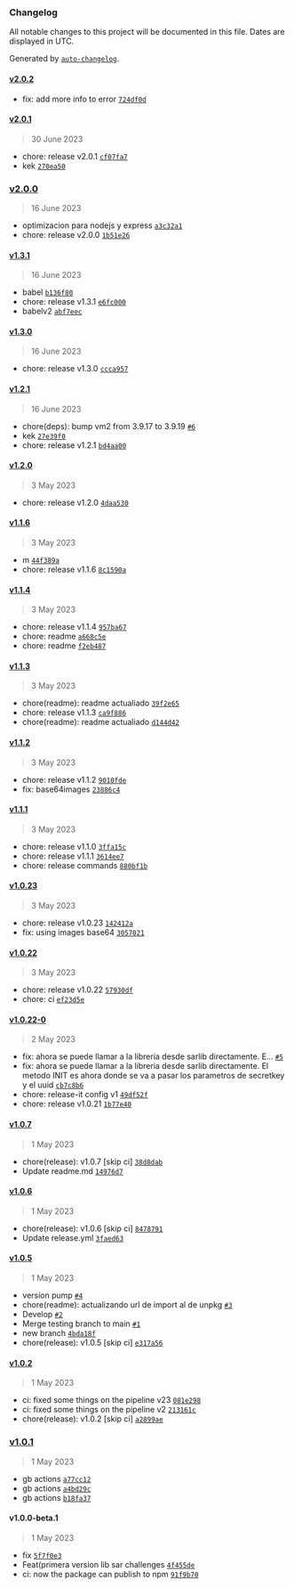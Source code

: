 ### Changelog

All notable changes to this project will be documented in this file. Dates are displayed in UTC.

Generated by [`auto-changelog`](https://github.com/CookPete/auto-changelog).

#### [v2.0.2](https://github.com/AccentioStudios/quinientas_historias_challenge_sar_lib/compare/v2.0.1...v2.0.2)

- fix: add more info to error [`724df0d`](https://github.com/AccentioStudios/quinientas_historias_challenge_sar_lib/commit/724df0d01d83d107b041eddf650625e7b1b060bf)

#### [v2.0.1](https://github.com/AccentioStudios/quinientas_historias_challenge_sar_lib/compare/v2.0.0...v2.0.1)

> 30 June 2023

- chore: release v2.0.1 [`cf07fa7`](https://github.com/AccentioStudios/quinientas_historias_challenge_sar_lib/commit/cf07fa7d7cb079f238a6b5dc6ba2a3f4c6567ae8)
- kek [`270ea50`](https://github.com/AccentioStudios/quinientas_historias_challenge_sar_lib/commit/270ea503fafe46b442538dfc868dfe7c4190c189)

### [v2.0.0](https://github.com/AccentioStudios/quinientas_historias_challenge_sar_lib/compare/v1.3.1...v2.0.0)

> 16 June 2023

- optimizacion para nodejs y express [`a3c32a1`](https://github.com/AccentioStudios/quinientas_historias_challenge_sar_lib/commit/a3c32a10646033696886c0d13d19e68295c745b7)
- chore: release v2.0.0 [`1b51e26`](https://github.com/AccentioStudios/quinientas_historias_challenge_sar_lib/commit/1b51e26da1740ef589898b31bf2ed55ec961e156)

#### [v1.3.1](https://github.com/AccentioStudios/quinientas_historias_challenge_sar_lib/compare/v1.3.0...v1.3.1)

> 16 June 2023

- babel [`b136f80`](https://github.com/AccentioStudios/quinientas_historias_challenge_sar_lib/commit/b136f80cd277a217e0b9e2c9503f7246399a37b2)
- chore: release v1.3.1 [`e6fc000`](https://github.com/AccentioStudios/quinientas_historias_challenge_sar_lib/commit/e6fc0007506d68668226af955990ac773cf386a7)
- babelv2 [`abf7eec`](https://github.com/AccentioStudios/quinientas_historias_challenge_sar_lib/commit/abf7eecc29b84ff1114e94087bc5f45331e13cec)

#### [v1.3.0](https://github.com/AccentioStudios/quinientas_historias_challenge_sar_lib/compare/v1.2.1...v1.3.0)

> 16 June 2023

- chore: release v1.3.0 [`ccca957`](https://github.com/AccentioStudios/quinientas_historias_challenge_sar_lib/commit/ccca957b8d79d409b7bd098ac4d0b2399716dd59)

#### [v1.2.1](https://github.com/AccentioStudios/quinientas_historias_challenge_sar_lib/compare/v1.2.0...v1.2.1)

> 16 June 2023

- chore(deps): bump vm2 from 3.9.17 to 3.9.19 [`#6`](https://github.com/AccentioStudios/quinientas_historias_challenge_sar_lib/pull/6)
- kek [`27e39f0`](https://github.com/AccentioStudios/quinientas_historias_challenge_sar_lib/commit/27e39f0b48a67307f567af0efb62aa19b0dbdcc4)
- chore: release v1.2.1 [`bd4aa00`](https://github.com/AccentioStudios/quinientas_historias_challenge_sar_lib/commit/bd4aa00d386034ca5560181bf9816be0ecd915f5)

#### [v1.2.0](https://github.com/AccentioStudios/quinientas_historias_challenge_sar_lib/compare/v1.1.6...v1.2.0)

> 3 May 2023

- chore: release v1.2.0 [`4daa530`](https://github.com/AccentioStudios/quinientas_historias_challenge_sar_lib/commit/4daa530958892dbb816501b0a6487af240fb62b7)

#### [v1.1.6](https://github.com/AccentioStudios/quinientas_historias_challenge_sar_lib/compare/v1.1.4...v1.1.6)

> 3 May 2023

- m [`44f389a`](https://github.com/AccentioStudios/quinientas_historias_challenge_sar_lib/commit/44f389a64632b74bf3cc1028ec600127cae2567b)
- chore: release v1.1.6 [`8c1590a`](https://github.com/AccentioStudios/quinientas_historias_challenge_sar_lib/commit/8c1590a767b25bdc89c7c084cd8ae7bc87546c94)

#### [v1.1.4](https://github.com/AccentioStudios/quinientas_historias_challenge_sar_lib/compare/v1.1.3...v1.1.4)

> 3 May 2023

- chore: release v1.1.4 [`957ba67`](https://github.com/AccentioStudios/quinientas_historias_challenge_sar_lib/commit/957ba676ceed1aa0cfecb44e4cd0c24e22cbf4f0)
- chore: readme [`a668c5e`](https://github.com/AccentioStudios/quinientas_historias_challenge_sar_lib/commit/a668c5e394d1f687bce43b9b050df1767fe7ef7b)
- chore: readme [`f2eb487`](https://github.com/AccentioStudios/quinientas_historias_challenge_sar_lib/commit/f2eb48745a0d2dbef7dfdc144615a435f910149d)

#### [v1.1.3](https://github.com/AccentioStudios/quinientas_historias_challenge_sar_lib/compare/v1.1.2...v1.1.3)

> 3 May 2023

- chore(readme): readme actualiado [`39f2e65`](https://github.com/AccentioStudios/quinientas_historias_challenge_sar_lib/commit/39f2e6569b09ba0250181925b8d31c2b08de3fc1)
- chore: release v1.1.3 [`ca9f886`](https://github.com/AccentioStudios/quinientas_historias_challenge_sar_lib/commit/ca9f8865083faf95ca15a2b2bad841d3a4adc955)
- chore(readme): readme actualiado [`d144d42`](https://github.com/AccentioStudios/quinientas_historias_challenge_sar_lib/commit/d144d42ccd708a28b59d4594e055b0a4dcff266e)

#### [v1.1.2](https://github.com/AccentioStudios/quinientas_historias_challenge_sar_lib/compare/v1.1.1...v1.1.2)

> 3 May 2023

- chore: release v1.1.2 [`9010fde`](https://github.com/AccentioStudios/quinientas_historias_challenge_sar_lib/commit/9010fdec2bdbcf6501cddff2f82e7bc775e70f95)
- fix: base64images [`23886c4`](https://github.com/AccentioStudios/quinientas_historias_challenge_sar_lib/commit/23886c4cdff76c1ffc67fba7cbaf2f878575bcab)

#### [v1.1.1](https://github.com/AccentioStudios/quinientas_historias_challenge_sar_lib/compare/v1.0.23...v1.1.1)

> 3 May 2023

- chore: release v1.1.0 [`3ffa15c`](https://github.com/AccentioStudios/quinientas_historias_challenge_sar_lib/commit/3ffa15cfff6550fce2de679d88cdaa7d3a4bc515)
- chore: release v1.1.1 [`3614ee7`](https://github.com/AccentioStudios/quinientas_historias_challenge_sar_lib/commit/3614ee73f9af4a7cdb8efbae84674f86cf3bd113)
- chore: release commands [`880bf1b`](https://github.com/AccentioStudios/quinientas_historias_challenge_sar_lib/commit/880bf1b9788bca5473269d3b0dcf31e6f5adf1f9)

#### [v1.0.23](https://github.com/AccentioStudios/quinientas_historias_challenge_sar_lib/compare/v1.0.22...v1.0.23)

> 3 May 2023

- chore: release v1.0.23 [`142412a`](https://github.com/AccentioStudios/quinientas_historias_challenge_sar_lib/commit/142412a03973f5cae115ecc4f0487f2f61e25ba3)
- fix: using images base64 [`3057021`](https://github.com/AccentioStudios/quinientas_historias_challenge_sar_lib/commit/3057021d1666d76691e743d9bef09af1fb30494c)

#### [v1.0.22](https://github.com/AccentioStudios/quinientas_historias_challenge_sar_lib/compare/v1.0.22-0...v1.0.22)

> 3 May 2023

- chore: release v1.0.22 [`57930df`](https://github.com/AccentioStudios/quinientas_historias_challenge_sar_lib/commit/57930dfb1c8419e7144fbe8b79d76ec7fa42e0f8)
- chore: ci [`ef23d5e`](https://github.com/AccentioStudios/quinientas_historias_challenge_sar_lib/commit/ef23d5eb966080ede8fd2b2348839868686cfc70)

#### [v1.0.22-0](https://github.com/AccentioStudios/quinientas_historias_challenge_sar_lib/compare/v1.0.7...v1.0.22-0)

> 2 May 2023

- fix: ahora se puede llamar a la libreria desde sarlib directamente. E… [`#5`](https://github.com/AccentioStudios/quinientas_historias_challenge_sar_lib/pull/5)
- fix: ahora se puede llamar a la libreria desde sarlib directamente. El metodo INIT es ahora donde se va a pasar los parametros de secretkey y el uuid [`cb7c8b6`](https://github.com/AccentioStudios/quinientas_historias_challenge_sar_lib/commit/cb7c8b684a8b5c3c74ce5bb68fb9196923ceb7ef)
- chore: release-it config v1 [`49df52f`](https://github.com/AccentioStudios/quinientas_historias_challenge_sar_lib/commit/49df52fa3213722e82fbca7d6423cc03c908d58b)
- chore: release v1.0.21 [`1b77e40`](https://github.com/AccentioStudios/quinientas_historias_challenge_sar_lib/commit/1b77e40a1cdc4270bdfb6521854525dd6b4f57f8)

#### [v1.0.7](https://github.com/AccentioStudios/quinientas_historias_challenge_sar_lib/compare/v1.0.6...v1.0.7)

> 1 May 2023

- chore(release): v1.0.7 [skip ci] [`38d8dab`](https://github.com/AccentioStudios/quinientas_historias_challenge_sar_lib/commit/38d8dabc816d6bf172db66647d9aed2699fa6654)
- Update readme.md [`14976d7`](https://github.com/AccentioStudios/quinientas_historias_challenge_sar_lib/commit/14976d786f2d3dd773539a0554be2d900a4a7bbf)

#### [v1.0.6](https://github.com/AccentioStudios/quinientas_historias_challenge_sar_lib/compare/v1.0.5...v1.0.6)

> 1 May 2023

- chore(release): v1.0.6 [skip ci] [`8478791`](https://github.com/AccentioStudios/quinientas_historias_challenge_sar_lib/commit/8478791fd84926dbc07d63976a32e2c1012dfd3c)
- Update release.yml [`3faed63`](https://github.com/AccentioStudios/quinientas_historias_challenge_sar_lib/commit/3faed63bee7188a21e72d6c4d2bcb1d04715a72b)

#### [v1.0.5](https://github.com/AccentioStudios/quinientas_historias_challenge_sar_lib/compare/v1.0.2...v1.0.5)

> 1 May 2023

- version pump [`#4`](https://github.com/AccentioStudios/quinientas_historias_challenge_sar_lib/pull/4)
- chore(readme): actualizando url de import al de unpkg [`#3`](https://github.com/AccentioStudios/quinientas_historias_challenge_sar_lib/pull/3)
- Develop [`#2`](https://github.com/AccentioStudios/quinientas_historias_challenge_sar_lib/pull/2)
- Merge testing branch to main [`#1`](https://github.com/AccentioStudios/quinientas_historias_challenge_sar_lib/pull/1)
- new branch [`4bda18f`](https://github.com/AccentioStudios/quinientas_historias_challenge_sar_lib/commit/4bda18f503c83f80eeaffacca1b427ebb3efadf3)
- chore(release): v1.0.5 [skip ci] [`e317a56`](https://github.com/AccentioStudios/quinientas_historias_challenge_sar_lib/commit/e317a56273fffeb6d912f48419dc5dc8783b9070)

#### [v1.0.2](https://github.com/AccentioStudios/quinientas_historias_challenge_sar_lib/compare/v1.0.1...v1.0.2)

> 1 May 2023

- ci: fixed some things on the pipeline v23 [`081e298`](https://github.com/AccentioStudios/quinientas_historias_challenge_sar_lib/commit/081e2988bf7154944b591bed7e9039b98136fae7)
- ci: fixed some things on the pipeline v2 [`213161c`](https://github.com/AccentioStudios/quinientas_historias_challenge_sar_lib/commit/213161ce51ecded7099d32b7329da59194b08b9d)
- chore(release): v1.0.2 [skip ci] [`a2899ae`](https://github.com/AccentioStudios/quinientas_historias_challenge_sar_lib/commit/a2899aed144d4ffd7686993e0d913f20a507e12d)

### [v1.0.1](https://github.com/AccentioStudios/quinientas_historias_challenge_sar_lib/compare/v1.0.0-beta.1...v1.0.1)

> 1 May 2023

- gb actions [`a77cc12`](https://github.com/AccentioStudios/quinientas_historias_challenge_sar_lib/commit/a77cc12e67303195619f64f0af7bb369d48fe03c)
- gb actions [`a4bd29c`](https://github.com/AccentioStudios/quinientas_historias_challenge_sar_lib/commit/a4bd29c582955f168516acebfec19385550ab2c0)
- gb actions [`b18fa37`](https://github.com/AccentioStudios/quinientas_historias_challenge_sar_lib/commit/b18fa375bf24ed17541fcb36f37248ef93d26fcd)

#### v1.0.0-beta.1

> 1 May 2023

- fix [`5f7f0e3`](https://github.com/AccentioStudios/quinientas_historias_challenge_sar_lib/commit/5f7f0e33dc0d066b8ba06f7627f1a44b4bf2df1f)
- Feat(primera version lib sar challenges [`4f455de`](https://github.com/AccentioStudios/quinientas_historias_challenge_sar_lib/commit/4f455deb2e8b5ee839fe25a10bb83641c0c69feb)
- ci: now the package can publish to npm [`91f9b70`](https://github.com/AccentioStudios/quinientas_historias_challenge_sar_lib/commit/91f9b7085de16b0fc3eb78658da0845b67577fa8)
